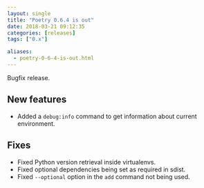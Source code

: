```yaml
---
layout: single
title: "Poetry 0.6.4 is out"
date: 2018-03-21 09:12:35
categories: [releases]
tags: ["0.x"]

aliases:
  - poetry-0-6-4-is-out.html
---
```


Bugfix release.

## New features

- Added a `debug:info` command to get information about current environment.

## Fixes

- Fixed Python version retrieval inside virtualenvs.
- Fixed optional dependencies being set as required in sdist.
- Fixed `--optional` option in the `add` command not being used.
